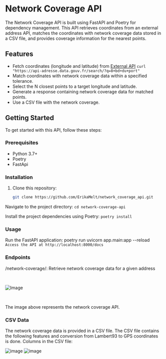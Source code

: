# Network Coverage API

The Network Coverage API is built using FastAPI and Poetry for dependency management. This API retrieves coordinates from an external address API, matches the coordinates with network coverage data stored in a CSV file, and provides coverage information for the nearest points.

## Features

- Fetch coordinates (longitude and latitude) from [External API](https://adresse.data.gouv.fr/api-doc/adresse) ```curl "https://api-adresse.data.gouv.fr/search/?q=8+bd+du+port"```
- Match coordinates with network coverage data within a specified tolerance.
- Select the N closest points to a target longitude and latitude.
- Generate a response containing network coverage data for matched points.
- Use a CSV file with the network coverage. 

## Getting Started

To get started with this API, follow these steps:

### Prerequisites

- Python 3.7+
- Poetry
- FastApi

### Installation

1. Clone this repository:
   ```bash
   git clone https://github.com/ErikaMelt/network_coverage_api.git

Navigate to the project directory:
```cd network-coverage-api```

Install the project dependencies using Poetry:
```poetry install```

### Usage
Run the FastAPI application:
poetry run uvicorn app.main:app --reload
```Access the API at http://localhost:8000/docs```

### Endpoints
/network-coverage/: Retrieve network coverage data for a given address

<br>

![Image](https://raw.githubusercontent.com/ErikaMelt/network_coverage_api/assets/104458004/ac625135-715c-4e4c-add4-8e7210247429)

<br>

The image above represents the network coverage API.

### CSV Data
The network coverage data is provided in a CSV file. 
The CSV file contains the following features and conversion from Lambert93 to GPS coordinates is done. 
Columns in the CSV file: 


![image](https://github.com/ErikaMelt/network_coverage_api/assets/104458004/f0734032-15cc-4c1e-88d2-b0692a4fe407)
![image](https://github.com/ErikaMelt/network_coverage_api/assets/104458004/682409b8-e96d-4f36-b82f-2f2dadd9ebee)




